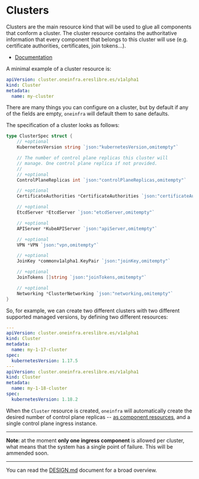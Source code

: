 # Clusters

Clusters are the main resource kind that will be used to glue all
components that conform a cluster. The cluster resource contains the
authoritative information that every component that belongs to this
cluster will use (e.g. certificate authorities, certificates, join
tokens...).

* [Documentation](https://pkg.go.dev/github.com/oneinfra/oneinfra/apis/cluster/v1alpha1?tab=doc#Cluster)

A minimal example of a cluster resource is:

```yaml
apiVersion: cluster.oneinfra.ereslibre.es/v1alpha1
kind: Cluster
metadata:
  name: my-cluster
```

There are many things you can configure on a cluster, but by default
if any of the fields are empty, `oneinfra` will default them to sane
defaults.

The specification of a cluster looks as follows:

```go
type ClusterSpec struct {
	// +optional
	KubernetesVersion string `json:"kubernetesVersion,omitempty"`

	// The number of control plane replicas this cluster will
	// manage. One control plane replica if not provided.
	//
	// +optional
	ControlPlaneReplicas int `json:"controlPlaneReplicas,omitempty"`

	// +optional
	CertificateAuthorities *CertificateAuthorities `json:"certificateAuthorities,omitempty"`

	// +optional
	EtcdServer *EtcdServer `json:"etcdServer,omitempty"`

	// +optional
	APIServer *KubeAPIServer `json:"apiServer,omitempty"`

	// +optional
	VPN *VPN `json:"vpn,omitempty"`

	// +optional
	JoinKey *commonv1alpha1.KeyPair `json:"joinKey,omitempty"`

	// +optional
	JoinTokens []string `json:"joinTokens,omitempty"`

	// +optional
	Networking *ClusterNetworking `json:"networking,omitempty"`
}
```

So, for example, we can create two different clusters with two
different supported managed versions, by defining two different
resources:

```yaml
---
apiVersion: cluster.oneinfra.ereslibre.es/v1alpha1
kind: Cluster
metadata:
  name: my-1-17-cluster
spec:
  kubernetesVersion: 1.17.5
---
apiVersion: cluster.oneinfra.ereslibre.es/v1alpha1
kind: Cluster
metadata:
  name: my-1-18-cluster
spec:
  kubernetesVersion: 1.18.2
```

When the `Cluster` resource is created, `oneinfra` will automatically
create the desired number of control plane replicas -- [as component
resources](components.md), and a single control plane ingress
instance.

---

**Note**: at the moment **only one ingress component** is allowed per
cluster, what means that the system has a single point of
failure. This will be ammended soon.

---

You can read the [DESIGN.md](DESIGN.md) document for a broad overview.
